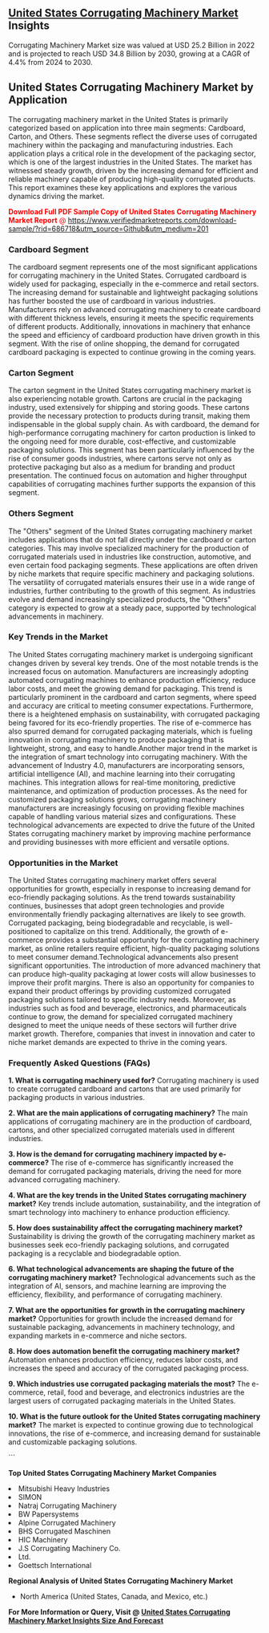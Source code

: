 <h2><a href="https://www.verifiedmarketreports.com/download-sample/?rid=686718&amp;utm_source=Github&amp;utm_medium=201" target="_blank">United States Corrugating Machinery Market</a> Insights</h2><p>Corrugating Machinery Market size was valued at USD 25.2 Billion in 2022 and is projected to reach USD 34.8 Billion by 2030, growing at a CAGR of 4.4% from 2024 to 2030.</p><p><h2>United States Corrugating Machinery Market by Application</h2>The corrugating machinery market in the United States is primarily categorized based on application into three main segments: Cardboard, Carton, and Others. These segments reflect the diverse uses of corrugated machinery within the packaging and manufacturing industries. Each application plays a critical role in the development of the packaging sector, which is one of the largest industries in the United States. The market has witnessed steady growth, driven by the increasing demand for efficient and reliable machinery capable of producing high-quality corrugated products. This report examines these key applications and explores the various dynamics driving the market. <p><p><span class=""><span style="color: #ff0000;"><strong>Download Full PDF Sample Copy of United States Corrugating Machinery Market Report</strong> @ </span><a href="https://www.verifiedmarketreports.com/download-sample/?rid=686718&amp;utm_source=Github&amp;utm_medium=201" target="_blank">https://www.verifiedmarketreports.com/download-sample/?rid=686718&amp;utm_source=Github&amp;utm_medium=201</a></span></p></p><h3>Cardboard Segment</h3>The cardboard segment represents one of the most significant applications for corrugating machinery in the United States. Corrugated cardboard is widely used for packaging, especially in the e-commerce and retail sectors. The increasing demand for sustainable and lightweight packaging solutions has further boosted the use of cardboard in various industries. Manufacturers rely on advanced corrugating machinery to create cardboard with different thickness levels, ensuring it meets the specific requirements of different products. Additionally, innovations in machinery that enhance the speed and efficiency of cardboard production have driven growth in this segment. With the rise of online shopping, the demand for corrugated cardboard packaging is expected to continue growing in the coming years.<h3>Carton Segment</h3>The carton segment in the United States corrugating machinery market is also experiencing notable growth. Cartons are crucial in the packaging industry, used extensively for shipping and storing goods. These cartons provide the necessary protection to products during transit, making them indispensable in the global supply chain. As with cardboard, the demand for high-performance corrugating machinery for carton production is linked to the ongoing need for more durable, cost-effective, and customizable packaging solutions. This segment has been particularly influenced by the rise of consumer goods industries, where cartons serve not only as protective packaging but also as a medium for branding and product presentation. The continued focus on automation and higher throughput capabilities of corrugating machines further supports the expansion of this segment.<h3>Others Segment</h3>The "Others" segment of the United States corrugating machinery market includes applications that do not fall directly under the cardboard or carton categories. This may involve specialized machinery for the production of corrugated materials used in industries like construction, automotive, and even certain food packaging segments. These applications are often driven by niche markets that require specific machinery and packaging solutions. The versatility of corrugated materials ensures their use in a wide range of industries, further contributing to the growth of this segment. As industries evolve and demand increasingly specialized products, the "Others" category is expected to grow at a steady pace, supported by technological advancements in machinery.<h3>Key Trends in the Market</h3>The United States corrugating machinery market is undergoing significant changes driven by several key trends. One of the most notable trends is the increased focus on automation. Manufacturers are increasingly adopting automated corrugating machines to enhance production efficiency, reduce labor costs, and meet the growing demand for packaging. This trend is particularly prominent in the cardboard and carton segments, where speed and accuracy are critical to meeting consumer expectations. Furthermore, there is a heightened emphasis on sustainability, with corrugated packaging being favored for its eco-friendly properties. The rise of e-commerce has also spurred demand for corrugated packaging materials, which is fueling innovation in corrugating machinery to produce packaging that is lightweight, strong, and easy to handle.Another major trend in the market is the integration of smart technology into corrugating machinery. With the advancement of Industry 4.0, manufacturers are incorporating sensors, artificial intelligence (AI), and machine learning into their corrugating machines. This integration allows for real-time monitoring, predictive maintenance, and optimization of production processes. As the need for customized packaging solutions grows, corrugating machinery manufacturers are increasingly focusing on providing flexible machines capable of handling various material sizes and configurations. These technological advancements are expected to drive the future of the United States corrugating machinery market by improving machine performance and providing businesses with more efficient and versatile options.<h3>Opportunities in the Market</h3>The United States corrugating machinery market offers several opportunities for growth, especially in response to increasing demand for eco-friendly packaging solutions. As the trend towards sustainability continues, businesses that adopt green technologies and provide environmentally friendly packaging alternatives are likely to see growth. Corrugated packaging, being biodegradable and recyclable, is well-positioned to capitalize on this trend. Additionally, the growth of e-commerce provides a substantial opportunity for the corrugating machinery market, as online retailers require efficient, high-quality packaging solutions to meet consumer demand.Technological advancements also present significant opportunities. The introduction of more advanced machinery that can produce high-quality packaging at lower costs will allow businesses to improve their profit margins. There is also an opportunity for companies to expand their product offerings by providing customized corrugated packaging solutions tailored to specific industry needs. Moreover, as industries such as food and beverage, electronics, and pharmaceuticals continue to grow, the demand for specialized corrugated machinery designed to meet the unique needs of these sectors will further drive market growth. Therefore, companies that invest in innovation and cater to niche market demands are expected to thrive in the coming years.<h3>Frequently Asked Questions (FAQs)</h3><p><strong>1. What is corrugating machinery used for?</strong> Corrugating machinery is used to create corrugated cardboard and cartons that are used primarily for packaging products in various industries.</p><p><strong>2. What are the main applications of corrugating machinery?</strong> The main applications of corrugating machinery are in the production of cardboard, cartons, and other specialized corrugated materials used in different industries.</p><p><strong>3. How is the demand for corrugating machinery impacted by e-commerce?</strong> The rise of e-commerce has significantly increased the demand for corrugated packaging materials, driving the need for more advanced corrugating machinery.</p><p><strong>4. What are the key trends in the United States corrugating machinery market?</strong> Key trends include automation, sustainability, and the integration of smart technology into machinery to enhance production efficiency.</p><p><strong>5. How does sustainability affect the corrugating machinery market?</strong> Sustainability is driving the growth of the corrugating machinery market as businesses seek eco-friendly packaging solutions, and corrugated packaging is a recyclable and biodegradable option.</p><p><strong>6. What technological advancements are shaping the future of the corrugating machinery market?</strong> Technological advancements such as the integration of AI, sensors, and machine learning are improving the efficiency, flexibility, and performance of corrugating machinery.</p><p><strong>7. What are the opportunities for growth in the corrugating machinery market?</strong> Opportunities for growth include the increased demand for sustainable packaging, advancements in machinery technology, and expanding markets in e-commerce and niche sectors.</p><p><strong>8. How does automation benefit the corrugating machinery market?</strong> Automation enhances production efficiency, reduces labor costs, and increases the speed and accuracy of the corrugated packaging process.</p><p><strong>9. Which industries use corrugated packaging materials the most?</strong> The e-commerce, retail, food and beverage, and electronics industries are the largest users of corrugated packaging materials in the United States.</p><p><strong>10. What is the future outlook for the United States corrugating machinery market?</strong> The market is expected to continue growing due to technological innovations, the rise of e-commerce, and increasing demand for sustainable and customizable packaging solutions.</p>```</p><p><strong>Top United States Corrugating Machinery Market Companies</strong></p><div data-test-id=""><p><li>Mitsubishi Heavy Industries</li><li> SIMON</li><li> Natraj Corrugating Machinery</li><li> BW Papersystems</li><li> Alpine Corrugated Machinery</li><li> BHS Corrugated Maschinen</li><li> HIC Machinery</li><li> J.S Corrugating Machinery Co.</li><li> Ltd.</li><li> Goettsch International</li></p><div><strong>Regional Analysis of&nbsp;United States Corrugating Machinery Market</strong></div><ul><li dir="ltr"><p dir="ltr">North America&nbsp;(United States, Canada, and Mexico, etc.)</p></li></ul><p><strong>For More Information or Query, Visit @&nbsp;</strong><strong><a href="https://www.verifiedmarketreports.com/product/corrugating-machinery-market/?utm_source=Github&amp;utm_medium=201" target="_blank">United States Corrugating Machinery Market Insights Size And Forecast</a></strong></p></div>
